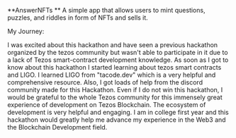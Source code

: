 **AnswerNFTs
**
A simple app that allows users to mint questions, puzzles, and riddles in form of NFTs and sells it.

My Journey:

I was excited about this hackathon and have seen a previous hackathon organized by the tezos community but wasn't able to participate in it due to a lack of Tezos smart-contract development knowledge. As soon as I got to know about this hackathon I started learning about tezos smart contracts and LIGO. I learned LIGO from "tacode.dev" which is a very helpful and comprehensive resource. Also, I got loads of help from the discord community made for this Hackathon. Even if I do not win this hackathon, I would be grateful to the whole Tezos community for this immensely great experience of development on Tezos Blockchain. The ecosystem of development is very helpful and engaging. I am in college first year and this hackathon would greatly help me advance my experience in the Web3 and the Blockchain Development field.
